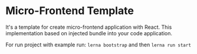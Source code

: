 # Micro-Frontend Template

It's a template for create micro-frontend application with React. This implementation based on injected bundle into your code application.

For run project with example run:
<code>lerna bootstrap</code> and then
<code>lerna run start</code>

